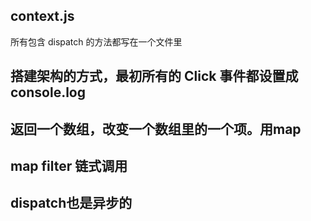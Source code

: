 ## context.js

所有包含 dispatch 的方法都写在一个文件里

## 搭建架构的方式，最初所有的 Click 事件都设置成 console.log

## 返回一个数组，改变一个数组里的一个项。用map
## map filter 链式调用

## dispatch也是异步的